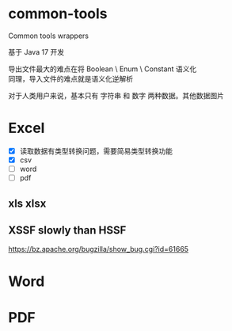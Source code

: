 # common-tools

Common tools wrappers

基于 Java 17 开发

导出文件最大的难点在将 Boolean \ Enum \ Constant 语义化  
同理，导入文件的难点就是语义化逆解析

对于人类用户来说，基本只有 字符串 和 数字 两种数据。其他数据图片

# Excel

- [X] 读取数据有类型转换问题，需要简易类型转换功能
- [X] csv
- [ ] word
- [ ] pdf

## xls xlsx

## XSSF slowly than HSSF

https://bz.apache.org/bugzilla/show_bug.cgi?id=61665

# Word

# PDF
